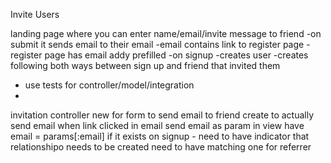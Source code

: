 Invite Users

landing page where you can enter name/email/invite message to friend
  -on submit it sends email to their email
  -email contains link to register page
    -register page has email addy prefilled
  -on signup
    -creates user
    -creates following both ways between sign up and friend that invited them

- use tests for controller/model/integration
- 
invitation controller
  new for form to send email to friend
  create to actually send email
  when link clicked in email send email as param
    in view have email = params[:email] if it exists
  on signup - need to have indicator that relationshipo needs to be created
    need to have matching one for referrer